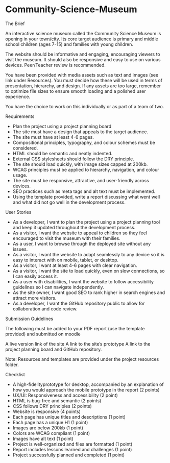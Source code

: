 # Community-Science-Museum

The Brief

An interactive science museum called the Community Science Museum is opening in your town/city. Its core target audience is primary and middle school children (ages 7-15) and families with young children.

The website should be informative and engaging, encouraging viewers to visit the museum. It should also be responsive and easy to use on various devices. Peer/Teacher review is recommended.

You have been provided with media assets such as text and images (see link under Resources). You must decide how these will be used in terms of presentation, hierarchy, and design. If any assets are too large, remember to optimize file sizes to ensure smooth loading and a polished user experience.

You have the choice to work on this individually or as part of a team of two.

Requirements

- Plan the project using a project planning board
- The site must have a design that appeals to the target audience.
- The site must have at least 4-6 pages.
- Compositional principles, typography, and colour schemes must be considered.
- HTML should be semantic and neatly indented.
- External CSS stylesheets should follow the DRY principle.
- The site should load quickly, with image sizes capped at 200kb.
- WCAG principles must be applied to hierarchy, navigation, and colour usage.
- The site must be responsive, attractive, and user-friendly across devices.
- SEO practices such as meta tags and alt text must be implemented.
- Using the template provided, write a report discussing what went well and what did not go well in the development process.

User Stories

- As a developer, I want to plan the project using a project planning tool and keep it updated throughout the development process.
- As a visitor, I want the website to appeal to children so they feel encouraged to visit the museum with their families.
- As a user, I want to browse through the deployed site without any issues.
- As a visitor, I want the website to adapt seamlessly to any device so it is easy to interact with on mobile, tablet, or desktop.
- As a visitor, I want at least 4-6 pages with clear navigation.
- As a visitor, I want the site to load quickly, even on slow connections, so I can easily access it.
- As a user with disabilities, I want the website to follow accessibility guidelines so I can navigate independently.
- As the site owner, I want good SEO to rank higher in search engines and attract more visitors.
- As a developer, I want the GitHub repository public to allow for collaboration and code review.

Submission Guidelines

The following must be added to your PDF report (use the template provided) and submitted on moodle

A live version link of the site
A link to the site’s prototype
A link to the project planning board and GitHub repository.

Note: Resources and templates are provided under the project resources folder.

Checklist

-  A high-fidelityprototype for desktop, accompanied by an explanation of how you would approach the mobile prototype in the report (2 points)
-  UX/UI: Responsiveness and accessibility (2 point)
-  HTML is bug-free and semantic (2 points)
-  CSS follows DRY principles (2 points)
-  Website is responsive (4 points)
-  Each page has unique titles and descriptions (1 point)
-  Each page has a unique H1 (1 point)
-  Images are below 200kb (1 point)
-  Colors are WCAG compliant (1 point)
-  Images have alt text (1 point)
-  Project is well-organized and files are formatted (1 point)
-  Report includes lessons learned and challenges (1 point)
-  Project successfully planned and completed (1 point)
